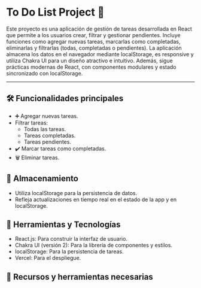 # To Do List Project 📝

Este proyecto es una aplicación de gestión de tareas desarrollada en React que permite a los usuarios crear, filtrar y gestionar pendientes. Incluye funciones como agregar nuevas tareas, marcarlas como completadas, eliminarlas y filtrarlas (todas, completadas o pendientes).
La aplicación almacena los datos en el navegador mediante localStorage, es responsive y utiliza Chakra UI para un diseño atractivo e intuitivo. Además, sigue prácticas modernas de React, con componentes modulares y estado sincronizado con localStorage.

---
## 🛠️ Funcionalidades principales
- ➕ Agregar nuevas tareas.
- Filtrar tareas:
  - Todas las tareas.
  - Tareas completadas.
  - Tareas pendientes.
- ✔️ Marcar tareas como completadas.
- 🗑 Eliminar tareas.

## 💾 Almacenamiento
- Utiliza localStorage para la persistencia de datos.
- Refleja actualizaciones en tiempo real en el estado de la app y en localStorage.

## 🔧 Herramientas y Tecnologías
- React.js: Para construir la interfaz de usuario.
- Chakra UI (versión 2): Para la librería de componentes y estilos.
- localStorage: Para la persistencia de tareas.
- Vercel: Para el despliegue.

## 🚀 Recursos y herramientas necesarias

